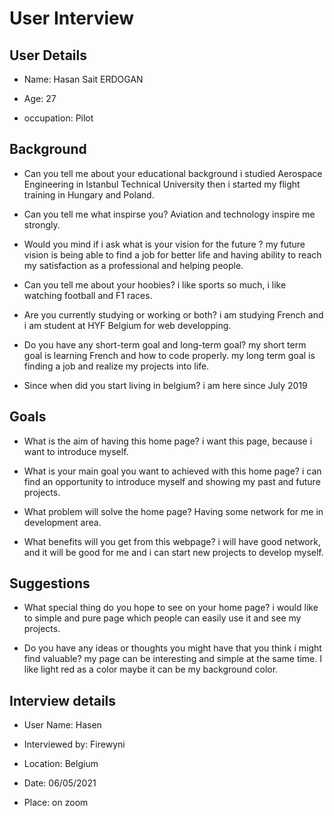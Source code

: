 # User Interview

## User Details

- Name: Hasan Sait ERDOGAN
 
- Age: 27

- occupation: Pilot

## Background

- Can you tell me about your educational background 
    i studied Aerospace Engineering in Istanbul Technical University then i started my flight training in Hungary and Poland.

- Can you tell me what inspirse you?
    Aviation and technology inspire me strongly.

- Would you mind if i ask what is your vision for the future ?
    my future vision is being able to find a job for better life and having ability to reach my satisfaction as a professional and helping people.

- Can you tell me about your hoobies?
    i like sports so much, i like watching football and F1 races.

- Are you currently studying or working or both?
    i am studying French and i am student at HYF Belgium for web developping.

- Do you have any short-term goal and long-term goal?
    my short term goal is learning French and how to code properly.
    my long term goal is finding a job and realize my projects into life.

- Since when did you start living in belgium?
    i am here since July 2019

## Goals

- What is the aim of having this home page?
    i want this page, because i want to introduce myself.

- What is  your main goal you want to achieved with this home page?
   i can find an opportunity to introduce myself and showing my past and future projects.
    
- What problem will solve the home page?
    Having some network for me in development area.

- What benefits will you get from this webpage?
    i will have good network, and it will be good for me and i can start new projects to develop myself.

## Suggestions

- What special thing do you hope to see on your home page?
   i would like to simple and pure page which people can easily use it and see my projects.

- Do you have any ideas or thoughts you might have that you think i might find valuable?
    my page can be interesting and simple at the same time. I like light red as a color maybe it can be my background color.

## Interview details 

- User Name: Hasen

- Interviewed by: Firewyni

- Location:  Belgium

- Date: 06/05/2021

- Place: on zoom
